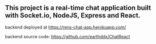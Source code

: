 ## This project is a real-time chat application built with Socket.io, NodeJS, Express and React.

backend deployed at https://rens-chat-app.herokuapp.com/

backend source code: https://github.com/earthddx/ChatReact
